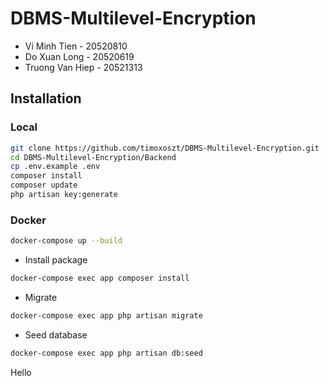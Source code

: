 # DBMS-Multilevel-Encryption
- Vi Minh Tien - 20520810
- Do Xuan Long - 20520619
- Truong Van Hiep - 20521313

## Installation
### Local
```bash
git clone https://github.com/timoxoszt/DBMS-Multilevel-Encryption.git
cd DBMS-Multilevel-Encryption/Backend
cp .env.example .env
composer install
composer update
php artisan key:generate
```
### Docker
```bash
docker-compose up --build
```

- Install package

```bash
docker-compose exec app composer install
```
- Migrate

```bash
docker-compose exec app php artisan migrate
```

- Seed database

```bash
docker-compose exec app php artisan db:seed
```
Hello